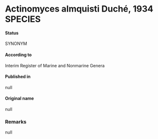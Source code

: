 Actinomyces almquisti Duché, 1934 SPECIES
=======

#### Status
SYNONYM

#### According to
Interim Register of Marine and Nonmarine Genera

#### Published in
null

#### Original name
null

### Remarks
null
